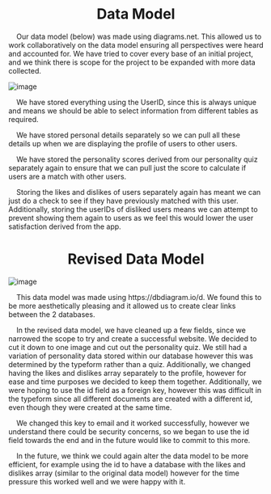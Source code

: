 <h1 align="center"> <b>Data Model</b> </h1>

<p>&nbsp;&nbsp;&nbsp;&nbsp;Our data model (below) was made using diagrams.net. This allowed us to work collaboratively on the data model ensuring all perspectives were heard and accounted for. We have tried to cover every base of an initial project, and we think there is scope for the project to be expanded with more data collected.</p> 

![image](https://user-images.githubusercontent.com/73884031/117432040-cfcc8200-af21-11eb-9439-c850a54fac5c.png)

<p>&nbsp;&nbsp;&nbsp;&nbsp;We have stored everything using the UserID, since this is always unique and means we should be able to select information from different tables as required.</p>

<p>&nbsp;&nbsp;&nbsp;&nbsp;We have stored personal details separately so we can pull all these details up when we are displaying the profile of users to other users.</p> 

<p>&nbsp;&nbsp;&nbsp;&nbsp;We have stored the personality scores derived from our personality quiz separately again to ensure that we can pull just the score to calculate if users are a match with other users.</p> 

<p>&nbsp;&nbsp;&nbsp;&nbsp;Storing the likes and dislikes of users separately again has meant we can just do a check to see if they have previously matched with this user. Additionally, storing the userIDs of disliked users means we can attempt to prevent showing them again to users as we feel this would lower the user satisfaction derived from the app.</p> 

<h1 align="center"> <b>Revised Data Model</b> </h1>

![image](https://user-images.githubusercontent.com/73884031/117432495-597c4f80-af22-11eb-99e0-fb16853c486a.png)

<p>&nbsp;&nbsp;&nbsp;&nbsp;This data model was made using https://dbdiagram.io/d. We found this to be more aesthetically pleasing and it allowed us to create clear links between the 2 databases.</p> 

<p>&nbsp;&nbsp;&nbsp;&nbsp;In the revised data model, we have cleaned up a few fields, since we narrowed the scope to try and create a successful website. We decided to cut it down to one image and cut out the personality quiz. We still had a variation of personality data stored within our database however this was determined by the typeform rather than a quiz. Additionally, we changed having the likes and dislikes array separately to the profile, however for ease and time purposes we decided to keep them together. Additionally, we were hoping to use the id field as a foreign key, however this was difficult in the typeform since all different documents are created with a different id, even though they were created at the same time.</p> 

<p>&nbsp;&nbsp;&nbsp;&nbsp;We changed this key to email and it worked successfully, however we understand there could be security concerns, so we began to use the id field towards the end and in the future would like to commit to this more.</p> 

<p>&nbsp;&nbsp;&nbsp;&nbsp;In the future, we think we could again alter the data model to be more efficient, for example using the id to have a database with the likes and dislikes array (similar to the original data model) however for the time pressure this worked well and we were happy with it.</p> 
